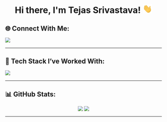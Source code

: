 <!-- Waving hand animation -->
<h1 align="center">
  Hi there, I'm Tejas Srivastava! <img src="https://raw.githubusercontent.com/ABSphreak/ABSphreak/master/gifs/Hi.gif" width="30px">
</h1>





## 🌐 Connect With Me:
<p align="start">
  <a href="https://tejas-portfolio-xhjh.vercel.app/"><img src="https://img.shields.io/badge/My_Portfolio-%230077B5.svg?style=for-the-badge&logo=google-chrome&logoColor=white"></a>
</p>

---

## 🚀 Tech Stack I’ve Worked With:
<p >
  <img src="https://skillicons.dev/icons?i=html,css,js,php,laravel,react,gsap,mysql,python,java,git,github,bootstrap,vscode,figma&perline=7" />
</p>

---

## 📊 GitHub Stats:
<p align="center">
  <img src="https://github-readme-stats.vercel.app/api?username=Tejas24003&theme=tokyonight&show_icons=true&hide_border=true" height="180px"/>
  <img src="https://github-readme-streak-stats.herokuapp.com/?user=Tejas24003&theme=tokyonight&hide_border=true" height="180px"/>
</p>

---



